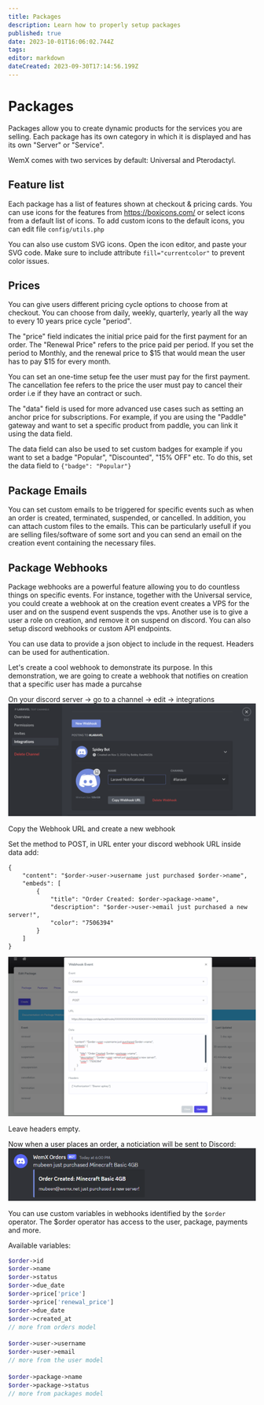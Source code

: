 ```yaml
---
title: Packages
description: Learn how to properly setup packages
published: true
date: 2023-10-01T16:06:02.744Z
tags: 
editor: markdown
dateCreated: 2023-09-30T17:14:56.199Z
---
```


# Packages

Packages allow you to create dynamic products for the services you are selling. Each package has its own category in which it is displayed and has its own "Server" or "Service". 

WemX comes with two services by default: Universal and Pterodactyl.

## Feature list

Each package has a list of features shown at checkout & pricing cards. You can use icons for the features from https://boxicons.com/ or select icons from a default list of icons. To add custom icons to the default icons, you can edit file `config/utils.php`

You can also use custom SVG icons. Open the icon editor, and paste your SVG code. Make sure to include attribute `fill="currentcolor"` to prevent color issues.

## Prices

You can give users different pricing cycle options to choose from at checkout. You can choose from daily, weekly, quarterly, yearly all the way to every 10 years price cycle "period".

The "price" field indicates the initial price paid for the first payment for an order. The "Renewal Price" refers to the price paid per period. If you set the period to Monthly, and the renewal price to $15 that would mean the user has to pay $15 for every month. 

You can set an one-time setup fee the user must pay for the first payment. The cancellation fee refers to the price the user must pay to cancel their order i.e if they have an contract or such.

The "data" field is used for more advanced use cases such as setting an anchor price for subscriptions. For example, if you are using the "Paddle" gateway and want to set a specific product from paddle, you can link it using the data field.

The data field can also be used to set custom badges for example if you want to set a badge "Popular", "Discounted", "15% OFF" etc. To do this, set the data field to `{"badge": "Popular"}`

## Package Emails

You can set custom emails to be triggered for specific events such as when an order is created, terminated, suspended, or cancelled. In addition, you can attach custom files to the emails. This can be particularly usefull if you are selling files/software of some sort and you can send an email on the creation event containing the necessary files.

## Package Webhooks

Package webhooks are a powerful feature allowing you to do countless things on specific events. For instance, together with the Universal service, you could create a webhook at on the creation event creates a VPS for the user and on the suspend event suspends the vps. Another use is to give a user a role on creation, and remove it on suspend on discord. You can also setup discord webhooks or custom API endpoints.

You can use data to provide a json object to include in the request. Headers can be used for authentication.

Let's create a cool webhook to demonstrate its purpose. In this demonstration, we are going to create a webhook that notifies on creation that a specific user has made a purcahse

On your discord server -> go to a channel -> edit -> integrations
![webhook.png](/webhook.png)

Copy the Webhook URL and create a new webhook

Set the method to POST, in URL enter your discord webhook URL inside data add:
```
{
    "content": "$order->user->username just purchased $order->name",
    "embeds": [
        {
            "title": "Order Created: $order->package->name",
            "description": "$order->user->email just purchased a new server!",
            "color": "7506394"
        }
    ]
}
```

![create-webhook.png](/create-webhook.png)

Leave headers empty.

Now when a user places an order, a noticiation will be sent to Discord:
![webhook-received.png](/webhook-received.png)

You can use custom variables in webhooks identified by the `$order` operator. The $order operator has access to the user, package, payments and more.


Available variables:
```php
$order->id
$order->name
$order->status
$order->due_date
$order->price['price']
$order->price['renewal_price']
$order->due_date
$order->created_at
// more from orders model

$order->user->username
$order->user->email
// more from the user model

$order->package->name
$order->package->status
// more from packages model
```
